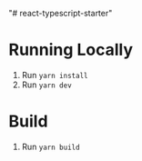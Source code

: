 "# react-typescript-starter" 

# Running Locally
1. Run `yarn install`
1. Run `yarn dev`

# Build
1. Run `yarn build`
